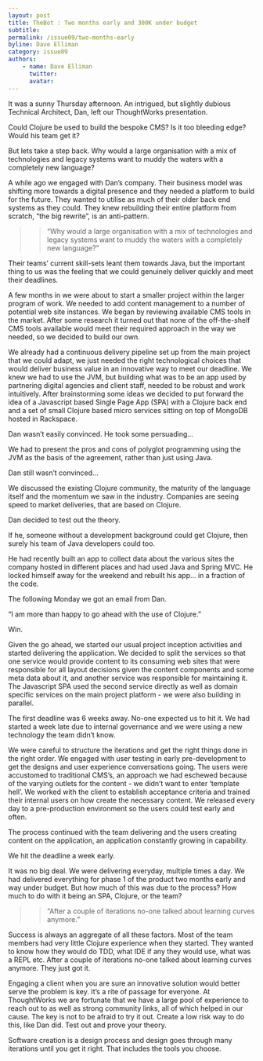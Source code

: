 ```yaml
---
layout: post
title: TheBot : Two months early and 300K under budget
subtitle: 
permalink: /issue09/two-months-early
byline: Dave Elliman
category: issue09
authors: 
    - name: Dave Elliman
      twitter: 
      avatar:  
---
```


It was a sunny Thursday afternoon. An intrigued, but slightly dubious Technical Architect, Dan, left our ThoughtWorks presentation.

Could Clojure be used to build the bespoke CMS? Is it too bleeding edge? Would his team get it?  

But lets take a step back. Why would a large organisation with a mix of technologies and legacy systems want to muddy the waters with a completely new language?

A while ago we engaged with Dan’s company. Their business model was shifting more towards a digital presence and they needed a platform to build for the future. They wanted to utilise as much of their older back end systems as they could. They knew rebuilding their entire platform from scratch, “the big rewrite”, is an anti-pattern.

>> “Why would a large organisation with a mix of technologies and legacy systems want to muddy the waters with a completely new language?”

Their teams’ current skill-sets leant them towards Java, but the important thing to us was the feeling that we could genuinely deliver quickly and meet their deadlines. 

A few months in we were about to start a smaller project within the larger program of work. We needed to add content management to a number of potential web site instances. We began by reviewing available CMS tools in the market. After some research it turned out that none of the off-the-shelf CMS tools available would meet their required approach in the way we needed, so we decided to build our own. 

We already had a continuous delivery pipeline set up from the main project that we could adapt, we just needed the right technological choices that would deliver business value in an innovative way to meet our deadline. We knew we had to use the JVM, but building what was to be an app used by partnering digital agencies and client staff, needed to be robust and work intuitively. After brainstorming some ideas we decided to put forward the idea of a Javascript based Single Page App (SPA) with a Clojure back end and a set of small Clojure based micro services sitting on top of MongoDB hosted in Rackspace. 

Dan wasn’t easily convinced. He took some persuading...

We had to present the pros and cons of polyglot programming using the JVM as the basis of the agreement, rather than just using Java. 

Dan still wasn’t convinced...

We discussed the existing Clojure community, the maturity of the language itself and the momentum we saw in the industry. Companies are seeing speed to market deliveries, that are based on Clojure. 

Dan decided to test out the theory. 

If he, someone without a development background could get Clojure, then surely his team of Java developers could too.

He had recently built an app to collect data about the various sites the company hosted in different places and had used Java and Spring MVC. He locked himself away for the weekend and rebuilt his app... in a fraction of the code. 

The following Monday we got an email from Dan.  

“I am more than happy to go ahead with the use of Clojure.” 

Win.

Given the go ahead, we started our usual project inception activities and started delivering the application. We decided to split the services so that one service would provide content to its consuming web sites that were responsible for all layout decisions given the content components and some meta data about it, and another service was responsible for maintaining it. The Javascript SPA used the second service directly as well as domain specific services on the main project platform - we were also building in parallel. 

The first deadline was 6 weeks away. No-one expected us to hit it. We had started a week late due to internal governance and we were using a new technology the team didn’t know.

We were careful to structure the iterations and get the right things done in the right order. We engaged with user testing in early pre-development to get the designs and user experience conversations going. The users were accustomed to traditional CMS’s, an approach we had eschewed because of the varying outlets for the content - we didn’t want to enter ‘template hell’. We worked with the client to establish acceptance criteria and trained their internal users on how create the necessary content. We released every day to a pre-production environment so the users could test early and often.

The process continued with the team delivering and the users creating content on the application, an application constantly growing in capability. 

We hit the deadline a week early.

It was no big deal. We were delivering everyday, multiple times a day. We had delivered everything for phase 1 of the product two months early and way under budget. But how much of this was due to the process? How much to do with it being an SPA, Clojure, or the team? 

>> “After a couple of iterations no-one talked about learning curves anymore.”

Success is always an aggregate of all these factors. Most of the team members had very little Clojure experience when they started. They wanted to know how they would do TDD, what IDE if any they would use, what was a REPL etc. After a couple of iterations no-one talked about learning curves anymore. They just got it.

Engaging a client when you are sure an innovative solution would better serve the problem is key. It’s a rite of passage for everyone. At ThoughtWorks we are fortunate that we have a large pool of experience to reach out to as well as strong community links, all of which helped in our cause. The key is not to be afraid to try it out. Create a low risk way to do this, like Dan did. Test out and prove your theory. 

Software creation is a design process and design goes through many iterations until you get it right. That includes the tools you choose. 
